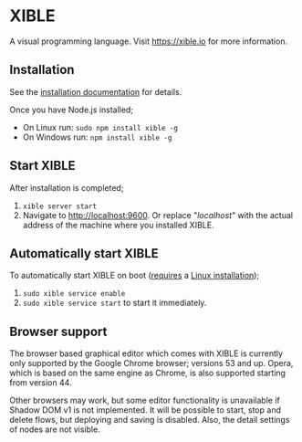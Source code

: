 # XIBLE
A visual programming language. Visit <https://xible.io> for more information.

## Installation
See the [installation documentation](https://xible.io/docs/installation) for details.

Once you have Node.js installed;
-   On Linux run: `sudo npm install xible -g`
-   On Windows run: `npm install xible -g`

## Start XIBLE
After installation is completed;
1. `xible server start`
2. Navigate to <http://localhost:9600>. Or replace "_localhost_" with the actual address of the machine where you installed XIBLE.

## Automatically start XIBLE
To automatically start XIBLE on boot ([requires](https://www.xible.io/docs/commandlinetools/xible.htm#service.enable) a [Linux installation](https://www.xible.io/docs/installation.htm#linux));
1. `sudo xible service enable`
2. `sudo xible service start` to start it immediately.

## Browser support
The browser based graphical editor which comes with XIBLE is currently only supported by the Google Chrome browser; versions 53 and up. Opera, which is based on the same engine as Chrome, is also supported starting from version 44.

Other browsers may work, but some editor functionality is unavailable if Shadow DOM v1 is not implemented. It will be possible to start, stop and delete flows, but deploying and saving is disabled. Also, the detail settings of nodes are not visible.
